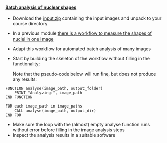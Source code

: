 <h4 id="batchshape"><a href="#batchshape">Batch analysis of nuclear shapes</a></h4>

- Download the [input.zip](https://github.com/NEUBIAS/training-resources/blob/master/image_data/batch_process/inputs.zip) containing the input images and unpack to your course directory
- In a previous module [there is a workflow to measure the shapes of nuclei in one image](https://neubias.github.io/training-resources/workflow_segment_2d_nuclei_measure_shape/index.html#2dnuclei)
- Adapt this workflow for automated batch analysis of many images
- Start by building the skeleton of the workflow without filling in the functionality;
  
  Note that the pseudo-code below will run fine, but does not produce any results:

```
FUNCTION analyse(image_path, output_folder)
    PRINT "Analyzing:", image_path
END FUNCTION

FOR each image_path in image_paths
    CALL analyse(image_path, output_dir)
END FOR
```

 - Make sure the loop with the (almost) empty analyse function runs without error before filling in the image analysis steps
 - Inspect the analysis results in a suitable software
